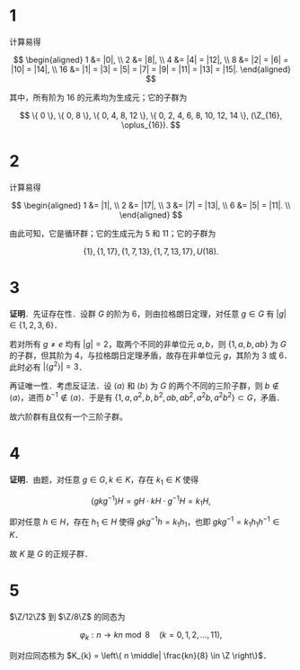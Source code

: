 # 1

计算易得

$$
\begin{aligned}
    1 &= |0|, \\
    2 &= |8|, \\
    4 &= |4| = |12|, \\
    8 &= |2| = |6| = |10| = |14|, \\
    16 &= |1| = |3| = |5| = |7| = |9| = |11| = |13| = |15|.
\end{aligned}
$$

其中，所有阶为 $16$ 的元素均为生成元；它的子群为

$$
\{ 0 \}, \{ 0, 8 \}, \{ 0, 4, 8, 12 \}, \{ 0, 2, 4, 6, 8, 10, 12, 14 \}, (\Z_{16}, \oplus_{16}).
$$

# 2

计算易得

$$
\begin{aligned}
    1 &= |1|, \\
    2 &= |17|, \\
    3 &= |7| = |13|, \\
    6 &= |5| = |11|. \\
\end{aligned}
$$

由此可知，它是循环群；它的生成元为 $5$ 和 $11$；它的子群为

$$
\{ 1 \}, \{ 1, 17 \}, \{ 1, 7, 13 \}, \{ 1, 7, 13, 17 \}, U(18).
$$

# 3

**证明**．先证存在性．设群 $G$ 的阶为 $6$，则由拉格朗日定理，对任意 $g \in G$ 有 $|g| \in \{ 1, 2, 3, 6 \}$．

若对所有 $g \neq e$ 均有 $|g| = 2$，取两个不同的非单位元 $a, b$，则 $\{ 1, a, b, ab \}$ 为 $G$ 的子群，但其阶为 $4$，与拉格朗日定理矛盾，故存在非单位元 $g$，其阶为 $3$ 或 $6$．此时必有 $\left|\left<g^{2}\right>\right| = 3$．

再证唯一性．考虑反证法．设 $\left<a\right>$ 和 $\left<b\right>$ 为 $G$ 的两个不同的三阶子群，则 $b \not\in \left<a\right>$，进而 $b^{-1} \not\in \left<a\right>$．于是有 $\{ 1, a, a^{2}, b, b^{2}, ab, ab^{2}, a^{2}b, a^{2}b^{2} \} \subset G$，矛盾．

故六阶群有且仅有一个三阶子群。

# 4

**证明**．由题，对任意 $g \in G, k \in K$，存在 $k_{1} \in K$ 使得

$$
(gkg^{-1})H = gH \cdot kH \cdot g^{-1}H = k_{1}H,
$$

即对任意 $h \in H$，存在 $h_{1} \in H$ 使得 $gkg^{-1}h = k_{1}h_{1}$，也即 $gkg^{-1} = k_{1}h_{1}h^{-1} \in K$．

故 $K$ 是 $G$ 的正规子群．

# 5

$\Z/12\Z$ 到 $\Z/8\Z$ 的同态为

$$
\varphi_{k}: n \to kn \bmod 8 \quad (k = 0, 1, 2, \dots, 11),
$$

则对应同态核为 $K_{k} = \left\{ n \middle| \frac{kn}{8} \in \Z \right\}$．
